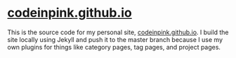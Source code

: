 # [codeinpink.github.io](http://codeinpink.github.io/)

This is the source code for my personal site, [codeinpink.github.io](http://codeinpink.github.io/).
I build the site locally using Jekyll and push it to the master branch because
I use my own plugins for things like category pages, tag pages, and project pages.
